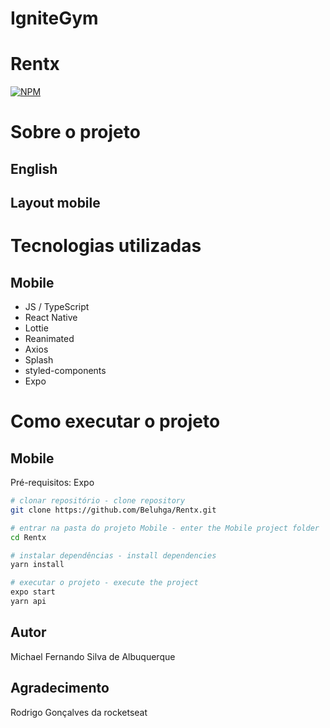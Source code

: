 # IgniteGym

# Rentx

[![NPM](https://img.shields.io/npm/l/react)](hhttps://github.com/Beluhga/AppTest-paraEstudo/blob/main/LICENSE) 

# Sobre o projeto


## English

## Layout mobile



# Tecnologias utilizadas
## Mobile
- JS / TypeScript
- React Native
- Lottie
- Reanimated
- Axios
- Splash
- styled-components
- Expo


# Como executar o projeto

## Mobile
Pré-requisitos: Expo

```bash
# clonar repositório - clone repository
git clone https://github.com/Beluhga/Rentx.git

# entrar na pasta do projeto Mobile - enter the Mobile project folder
cd Rentx

# instalar dependências - install dependencies
yarn install

# executar o projeto - execute the project
expo start
yarn api
```


## Autor

Michael Fernando Silva de Albuquerque

## Agradecimento

Rodrigo Gonçalves da rocketseat
